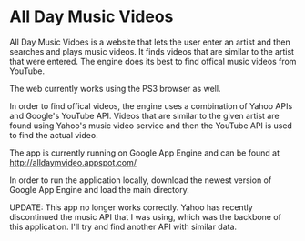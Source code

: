 All Day Music Videos
====================

All Day Music Vidoes is a website that lets the user enter an artist and then searches and plays music videos.  It finds videos that are similar to the artist that were entered.  The engine does its best to find offical music videos from YouTube. 

The web currently works using the PS3 browser as well.

In order to find offical videos, the engine uses a combination of Yahoo APIs and Google's YouTube API. Videos that are similar to the given artist are found using Yahoo's music video service and then the YouTube API is used to find the actual video.

The app is currently running on Google App Engine and can be found at http://alldaymvideo.appspot.com/

In order to run the application locally, download the newest version of Google App Engine and load the main directory.

UPDATE: This app no longer works correctly. Yahoo has recently discontinued the music API that I was using, which was the backbone of this application. I'll try and find another API with similar data.
